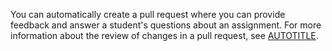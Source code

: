 You can automatically create a pull request where you can provide feedback and answer a student's questions about an assignment. For more information about the review of changes in a pull request, see [AUTOTITLE](/pull-requests/collaborating-with-pull-requests/reviewing-changes-in-pull-requests).
